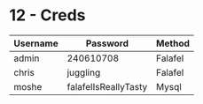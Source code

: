 # 12 - Creds


| Username |       Password       | Method  |
| -------- | -------------------- | ------- |
| admin    | 240610708            | Falafel |
| chris    | juggling             | Falafel |
| moshe    | falafelIsReallyTasty |         Mysql|

